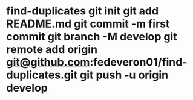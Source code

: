 # find-duplicates git init git add README.md git commit -m first commit git branch -M develop git remote add origin git@github.com:fedeveron01/find-duplicates.git git push -u origin develop
